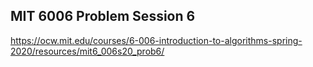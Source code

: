 ## MIT 6006 Problem Session 6

https://ocw.mit.edu/courses/6-006-introduction-to-algorithms-spring-2020/resources/mit6_006s20_prob6/
